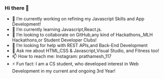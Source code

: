 ### Hi there 👋

<!--
**Prathamesh-Shanbhag/Prathamesh-Shanbhag** is a ✨ _special_ ✨ repository because its `README.md` (this file) appears on your GitHub profile. -->

- 🔭 I’m currently working on refining my Javascript Skills and App Development!
- 🌱 I’m currently learning Javascript,React.js.
- 👯 I’m looking to collaborate on GitHub,any kind of Hackathons,,MLH Hackathons,or Student Developer Clubs!
- 🤔 I’m looking for help with REST APIs,and Back-End Development
- 💬 Ask me about HTML,CSS & Javascript,Visual Studio, and Fitness too!
- 📫 How to reach me: Instagram: prathamesh_117
- ⚡ Fun fact: I am a CS student, who developed interest in Web Development in my current and ongoing 3rd Year!

